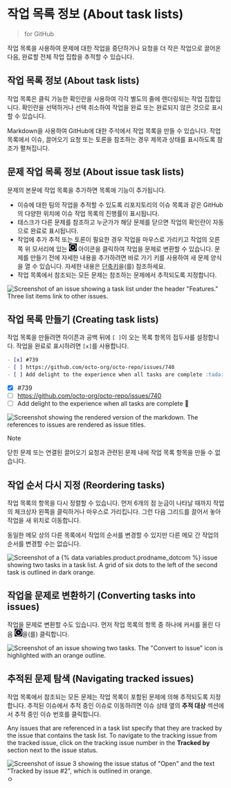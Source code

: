 # 작업 목록 정보 (About task lists)
> for GitHub  

작업 목록을 사용하여 문제에 대한 작업을 중단하거나 요청을 더 작은 작업으로 끌어온 다음, 완료할 전체 작업 집합을 추적할 수 있습니다.

## 작업 목록 정보 (About task lists)

작업 목록은 클릭 가능한 확인란을 사용하여 각각 별도의 줄에 렌더링되는 작업 집합입니다. 확인란을 선택하거나 선택 취소하여 작업을 완료 또는 완료되지 않은 것으로 표시할 수 있습니다.

Markdown을 사용하여 GitHub에 대한 주석에서 작업 목록을 만들 수 있습니다. 작업 목록에서 이슈, 끌어오기 요청 또는 토론을 참조하는 경우 제목과 상태를 표시하도록 참조가 펼쳐집니다.

## 문제 작업 목록 정보 (About issue task lists)

문제의 본문에 작업 목록을 추가하면 목록에 기능이 추가됩니다.

* 이슈에 대한 팀의 작업을 추적할 수 있도록 리포지토리의 이슈 목록과 같은 GitHub의 다양한 위치에 이슈 작업 목록의 진행률이 표시됩니다.
* 태스크가 다른 문제를 참조하고 누군가가 해당 문제를 닫으면 작업의 확인란이 자동으로 완료로 표시됩니다.
* 작업에 추가 추적 또는 토론이 필요한 경우 작업을 마우스로 가리키고 작업의 오른쪽 위 모서리에 있는 ![alt text](<첨부-작업 목록 정보. issue-opened.jpg>) 아이콘을 클릭하여 작업을 문제로 변환할 수 있습니다. 문제를 만들기 전에 자세한 내용을 추가하려면 바로 가기 키를 사용하여 새 문제 양식을 열 수 있습니다. 자세한 내용은 [단축키](https://docs.github.com/ko/get-started/accessibility/keyboard-shortcuts#issues-and-pull-requests)을(를) 참조하세요.
* 작업 목록에서 참조되는 모든 문제는 참조하는 문제에서 추적되도록 지정합니다.

![Screenshot of an issue showing a task list under the header "Features." Three list items link to other issues.](https://docs.github.com/assets/cb-127397/mw-1440/images/help/writing/task-list-rendered.webp)

## 작업 목록 만들기 (Creating task lists)

작업 목록을 만들려면 하이픈과 공백 뒤에 `[ ]`이 오는 목록 항목의 접두사를 설정합니다. 작업을 완료로 표시하려면 `[x]`를 사용합니다.

```markdown
- [x] #739
- [ ] https://github.com/octo-org/octo-repo/issues/740
- [ ] Add delight to the experience when all tasks are complete :tada:
```

- [x] #739
- [ ] https://github.com/octo-org/octo-repo/issues/740
- [ ] Add delight to the experience when all tasks are complete :tada:

![Screenshot showing the rendered version of the markdown. The references to issues are rendered as issue titles.](https://docs.github.com/assets/cb-64626/mw-1440/images/help/writing/task-list-rendered-simple.webp)

> [!NOTE]  
> 닫힌 문제 또는 연결된 끌어오기 요청과 관련된 문제 내에 작업 목록 항목을 만들 수 없습니다.

## 작업 순서 다시 지정 (Reordering tasks)

작업 목록의 항목을 다시 정렬할 수 있습니다. 먼저 6개의 점 눈금이 나타날 때까지 작업의 체크상자 왼쪽을 클릭하거나 마우스로 가리킵니다. 그런 다음 그리드를 끌어서 놓아 작업을 새 위치로 이동합니다.

동일한 메모 상의 다른 목록에서 작업의 순서를 변경할 수 있지만 다른 메모 간 작업의 순서를 변경할 수는 없습니다.

![Screenshot of a {% data variables.product.prodname_dotcom %} issue showing two tasks in a task list. A grid of six dots to the left of the second task is outlined in dark orange.](https://docs.github.com/assets/cb-26408/mw-1440/images/help/writing/task-list-reorder.webp)

## 작업을 문제로 변환하기 (Converting tasks into issues)

작업을 문제로 변환할 수도 있습니다. 먼저 작업 목록의 항목 중 하나에 커서를 올린 다음 ![alt text](<첨부-작업 목록 정보. issue-opened.jpg>)을(를) 클릭합니다.

![Screenshot of an issue showing two tasks. The "Convert to issue" icon is highlighted with an orange outline.](https://docs.github.com/assets/cb-26453/mw-1440/images/help/writing/convert-task-lists-into-issues.webp)

## 추적된 문제 탐색 (Navigating tracked issues)

작업 목록에서 참조되는 모든 문제는 작업 목록이 포함된 문제에 의해 추적되도록 지정합니다. 추적된 이슈에서 추적 중인 이슈로 이동하려면 이슈 상태 옆의 **추적 대상** 섹션에서 추적 중인 이슈 번호를 클릭합니다.

Any issues that are referenced in a task list specify that they are tracked by the issue that contains the task list. To navigate to the tracking issue from the tracked issue, click on the tracking issue number in the **Tracked by** section next to the issue status.

![Screenshot of issue 3 showing the issue status of "Open" and the text "Tracked by issue #2", which is outlined in orange.](https://docs.github.com/assets/cb-111881/mw-1440/images/help/writing/task-list-tracked.webp)ㅇ